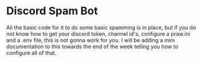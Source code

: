 # Discord Spam Bot
All the basic code for it to do some basic spamming is in place, but if you do not know how to get your discord token, channel id's, configure a praw.ini and a .env file, this is not gonna work for you. I will be adding a mini documentation to this towards the end of the week telling you how to configure all of that.
